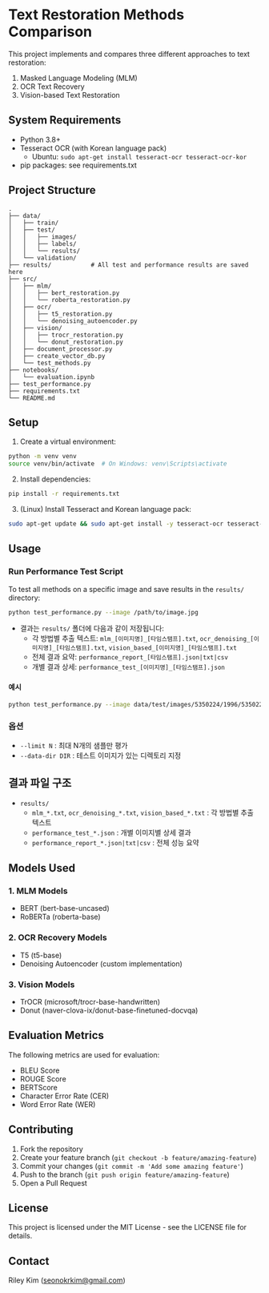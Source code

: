 # Text Restoration Methods Comparison

This project implements and compares three different approaches to text restoration:

1. Masked Language Modeling (MLM)
2. OCR Text Recovery
3. Vision-based Text Restoration

## System Requirements

- Python 3.8+
- Tesseract OCR (with Korean language pack)
    - Ubuntu: `sudo apt-get install tesseract-ocr tesseract-ocr-kor`
- pip packages: see requirements.txt

## Project Structure

```
.
├── data/
│   ├── train/
│   ├── test/
│   │   ├── images/
│   │   ├── labels/
│   │   └── results/
│   └── validation/
├── results/           # All test and performance results are saved here
├── src/
│   ├── mlm/
│   │   ├── bert_restoration.py
│   │   └── roberta_restoration.py
│   ├── ocr/
│   │   ├── t5_restoration.py
│   │   └── denoising_autoencoder.py
│   ├── vision/
│   │   ├── trocr_restoration.py
│   │   └── donut_restoration.py
│   ├── document_processor.py
│   ├── create_vector_db.py
│   └── test_methods.py
├── notebooks/
│   └── evaluation.ipynb
├── test_performance.py
├── requirements.txt
└── README.md
```

## Setup

1. Create a virtual environment:
```bash
python -m venv venv
source venv/bin/activate  # On Windows: venv\Scripts\activate
```

2. Install dependencies:
```bash
pip install -r requirements.txt
```

3. (Linux) Install Tesseract and Korean language pack:
```bash
sudo apt-get update && sudo apt-get install -y tesseract-ocr tesseract-ocr-kor
```

## Usage

### Run Performance Test Script

To test all methods on a specific image and save results in the `results/` directory:
```bash
python test_performance.py --image /path/to/image.jpg
```

- 결과는 `results/` 폴더에 다음과 같이 저장됩니다:
    - 각 방법별 추출 텍스트: `mlm_[이미지명]_[타임스탬프].txt`, `ocr_denoising_[이미지명]_[타임스탬프].txt`, `vision_based_[이미지명]_[타임스탬프].txt`
    - 전체 결과 요약: `performance_report_[타임스탬프].json|txt|csv`
    - 개별 결과 상세: `performance_test_[이미지명]_[타임스탬프].json`

#### 예시
```bash
python test_performance.py --image data/test/images/5350224/1996/5350224-1996-0001-0037.jpg
```

### 옵션
- `--limit N` : 최대 N개의 샘플만 평가
- `--data-dir DIR` : 테스트 이미지가 있는 디렉토리 지정

## 결과 파일 구조
- `results/`
    - `mlm_*.txt`, `ocr_denoising_*.txt`, `vision_based_*.txt` : 각 방법별 추출 텍스트
    - `performance_test_*.json` : 개별 이미지별 상세 결과
    - `performance_report_*.json|txt|csv` : 전체 성능 요약

## Models Used

### 1. MLM Models
- BERT (bert-base-uncased)
- RoBERTa (roberta-base)

### 2. OCR Recovery Models
- T5 (t5-base)
- Denoising Autoencoder (custom implementation)

### 3. Vision Models
- TrOCR (microsoft/trocr-base-handwritten)
- Donut (naver-clova-ix/donut-base-finetuned-docvqa)

## Evaluation Metrics

The following metrics are used for evaluation:
- BLEU Score
- ROUGE Score
- BERTScore
- Character Error Rate (CER)
- Word Error Rate (WER)

## Contributing

1. Fork the repository
2. Create your feature branch (`git checkout -b feature/amazing-feature`)
3. Commit your changes (`git commit -m 'Add some amazing feature'`)
4. Push to the branch (`git push origin feature/amazing-feature`)
5. Open a Pull Request

## License

This project is licensed under the MIT License - see the LICENSE file for details.

## Contact

Riley Kim (seonokrkim@gmail.com) 
